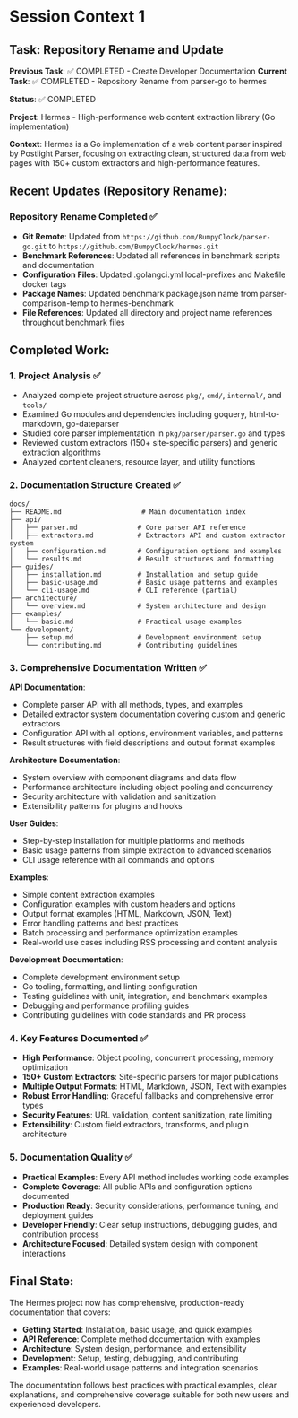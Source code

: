# Session Context 1

## Task: Repository Rename and Update

**Previous Task**: ✅ COMPLETED - Create Developer Documentation
**Current Task**: ✅ COMPLETED - Repository Rename from parser-go to hermes

**Status**: ✅ COMPLETED

**Project**: Hermes - High-performance web content extraction library (Go implementation)

**Context**: Hermes is a Go implementation of a web content parser inspired by Postlight Parser, focusing on extracting clean, structured data from web pages with 150+ custom extractors and high-performance features.

## Recent Updates (Repository Rename):

### Repository Rename Completed ✅
- **Git Remote**: Updated from `https://github.com/BumpyClock/parser-go.git` to `https://github.com/BumpyClock/hermes.git`
- **Benchmark References**: Updated all references in benchmark scripts and documentation
- **Configuration Files**: Updated .golangci.yml local-prefixes and Makefile docker tags
- **Package Names**: Updated benchmark package.json name from parser-comparison-temp to hermes-benchmark
- **File References**: Updated all directory and project name references throughout benchmark files

## Completed Work:

### 1. Project Analysis ✅
- Analyzed complete project structure across `pkg/`, `cmd/`, `internal/`, and `tools/`
- Examined Go modules and dependencies including goquery, html-to-markdown, go-dateparser
- Studied core parser implementation in `pkg/parser/parser.go` and types
- Reviewed custom extractors (150+ site-specific parsers) and generic extraction algorithms
- Analyzed content cleaners, resource layer, and utility functions

### 2. Documentation Structure Created ✅
```
docs/
├── README.md                    # Main documentation index
├── api/
│   ├── parser.md               # Core parser API reference
│   ├── extractors.md           # Extractors API and custom extractor system
│   ├── configuration.md        # Configuration options and examples
│   └── results.md              # Result structures and formatting
├── guides/
│   ├── installation.md         # Installation and setup guide
│   ├── basic-usage.md          # Basic usage patterns and examples
│   └── cli-usage.md            # CLI reference (partial)
├── architecture/
│   └── overview.md             # System architecture and design
├── examples/
│   └── basic.md                # Practical usage examples
└── development/
    ├── setup.md                # Development environment setup
    └── contributing.md         # Contributing guidelines
```

### 3. Comprehensive Documentation Written ✅

**API Documentation**:
- Complete parser API with all methods, types, and examples
- Detailed extractor system documentation covering custom and generic extractors
- Configuration API with all options, environment variables, and patterns
- Result structures with field descriptions and output format examples

**Architecture Documentation**:
- System overview with component diagrams and data flow
- Performance architecture including object pooling and concurrency
- Security architecture with validation and sanitization
- Extensibility patterns for plugins and hooks

**User Guides**:
- Step-by-step installation for multiple platforms and methods
- Basic usage patterns from simple extraction to advanced scenarios
- CLI usage reference with all commands and options

**Examples**:
- Simple content extraction examples
- Configuration examples with custom headers and options
- Output format examples (HTML, Markdown, JSON, Text)
- Error handling patterns and best practices
- Batch processing and performance optimization examples
- Real-world use cases including RSS processing and content analysis

**Development Documentation**:
- Complete development environment setup
- Go tooling, formatting, and linting configuration
- Testing guidelines with unit, integration, and benchmark examples
- Debugging and performance profiling guides
- Contributing guidelines with code standards and PR process

### 4. Key Features Documented ✅
- **High Performance**: Object pooling, concurrent processing, memory optimization
- **150+ Custom Extractors**: Site-specific parsers for major publications
- **Multiple Output Formats**: HTML, Markdown, JSON, Text with examples
- **Robust Error Handling**: Graceful fallbacks and comprehensive error types
- **Security Features**: URL validation, content sanitization, rate limiting
- **Extensibility**: Custom field extractors, transforms, and plugin architecture

### 5. Documentation Quality ✅
- **Practical Examples**: Every API method includes working code examples
- **Complete Coverage**: All public APIs and configuration options documented
- **Production Ready**: Security considerations, performance tuning, and deployment guides
- **Developer Friendly**: Clear setup instructions, debugging guides, and contribution process
- **Architecture Focused**: Detailed system design with component interactions

## Final State:
The Hermes project now has comprehensive, production-ready documentation that covers:
- **Getting Started**: Installation, basic usage, and quick examples
- **API Reference**: Complete method documentation with examples
- **Architecture**: System design, performance, and extensibility
- **Development**: Setup, testing, debugging, and contributing
- **Examples**: Real-world usage patterns and integration scenarios

The documentation follows best practices with practical examples, clear explanations, and comprehensive coverage suitable for both new users and experienced developers.